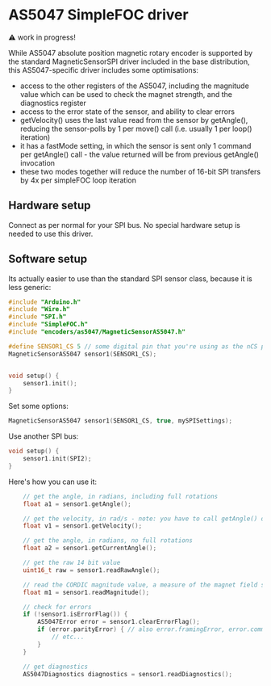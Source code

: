 # AS5047 SimpleFOC driver

:warning: work in progress!

While AS5047 absolute position magnetic rotary encoder is supported by the standard MagneticSensorSPI driver included in the base distribution, this AS5047-specific driver includes some optimisations:

- access to the other registers of the AS5047, including the magnitude value which can be used to check the magnet strength, and the diagnostics register
- access to the error state of the sensor, and ability to clear errors
- getVelocity() uses the last value read from the sensor by getAngle(), reducing the sensor-polls by 1 per move() call (i.e. usually 1 per loop() iteration)
- it has a fastMode setting, in which the sensor is sent only 1 command per getAngle() call - the value returned will be from previous getAngle() invocation
- these two modes together will reduce the number of 16-bit SPI transfers by 4x per simpleFOC loop iteration


## Hardware setup

Connect as per normal for your SPI bus. No special hardware setup is needed to use this driver.

## Software setup

Its actually easier to use than the standard SPI sensor class, because it is less generic:

```c++
#include "Arduino.h"
#include "Wire.h"
#include "SPI.h"
#include "SimpleFOC.h"
#include "encoders/as5047/MagneticSensorAS5047.h"

#define SENSOR1_CS 5 // some digital pin that you're using as the nCS pin
MagneticSensorAS5047 sensor1(SENSOR1_CS);


void setup() {
    sensor1.init();
}
```

Set some options:

```c++
MagneticSensorAS5047 sensor1(SENSOR1_CS, true, mySPISettings);
```

Use another SPI bus:

```c++
void setup() {
    sensor1.init(SPI2);
}
```

Here's how you can use it:

```c++
    // get the angle, in radians, including full rotations
    float a1 = sensor1.getAngle();

    // get the velocity, in rad/s - note: you have to call getAngle() on a regular basis for it to work
    float v1 = sensor1.getVelocity();

    // get the angle, in radians, no full rotations
    float a2 = sensor1.getCurrentAngle();

    // get the raw 14 bit value
    uint16_t raw = sensor1.readRawAngle();

    // read the CORDIC magnitude value, a measure of the magnet field strength
    float m1 = sensor1.readMagnitude();

    // check for errors
    if (!sensor1.isErrorFlag()) {
        AS5047Error error = sensor1.clearErrorFlag();
        if (error.parityError) { // also error.framingError, error.commandInvalid
            // etc...            
        }
    }

    // get diagnostics
    AS5047Diagnostics diagnostics = sensor1.readDiagnostics();
```


